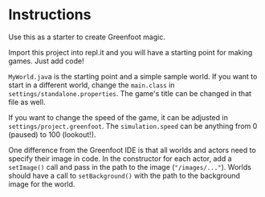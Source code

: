 # Instructions

Use this as a starter to create Greenfoot magic.

Import this project into repl.it and you will have a starting point for making games. Just add code!

`MyWorld.jav`a is the starting point and a simple sample world. If you want to start in a different world,
change the `main.class` in `settings/standalone.properties`. The game's title can be changed in that file
as well.

If you want to change the speed of the game, it can be adjusted in `settings/project.greenfoot`. The
`simulation.speed` can be anything from 0 (paused) to 100 (lookout!).

One difference from the Greenfoot IDE is that all worlds and actors need to specify their image in code.
In the constructor for each actor, add a `setImage()` call and pass in the path to the image 
(`"/images/..."`). Worlds should have a call to `setBackground()` with the path to the background
image for the world.
